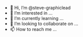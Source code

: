 - 👋 Hi, I’m @steve-graphiclead
- 👀 I’m interested in ...
- 🌱 I’m currently learning ...
- 💞️ I’m looking to collaborate on ...
- 📫 How to reach me ...

<!---
steve-graphiclead/steve-graphiclead is a ✨ special ✨ repository because its `README.md` (this file) appears on your GitHub profile.
You can click the Preview link to take a look at your changes.
--->
